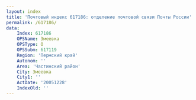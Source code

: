 ```yaml
---
layout: index
title: 'Почтовый индекс 617186: отделение почтовой связи Почты России'
permalink: /617186/
data:
    Index: 617186
    OPSName: Змеевка
    OPSType: О
    OPSSubm: 617119
    Region: 'Пермский край'
    Autonom: ''
    Area: 'Частинский район'
    City: Змеевка
    City1: ''
    ActDate: '20051228'
    IndexOld: ''
---
```

